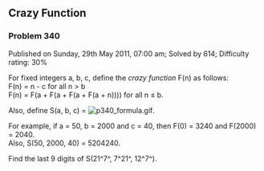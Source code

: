 Crazy Function
--------------

### Problem 340

Published on Sunday, 29th May 2011, 07:00 am; Solved by 614; Difficulty
rating: 30%

For fixed integers a, b, c, define the *crazy function* F(n) as
follows:\
 F(n) = n - c for all n \> b\
 F(n) = F(a + F(a + F(a + F(a + n)))) for all n ≤ b.

Also, define S(a, b, c) =
![p340\_formula.gif](project/images/p340_formula.gif).

For example, if a = 50, b = 2000 and c = 40, then F(0) = 3240 and
F(2000) = 2040.\
 Also, S(50, 2000, 40) = 5204240.

Find the last 9 digits of S(21^7^, 7^21^, 12^7^).
